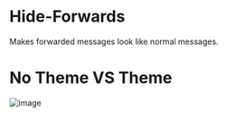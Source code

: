 # Hide-Forwards
Makes forwarded messages look like normal messages.

# No Theme VS Theme
![image](https://github.com/user-attachments/assets/ac4d36da-27aa-4de7-bfee-e97664be26d1)
